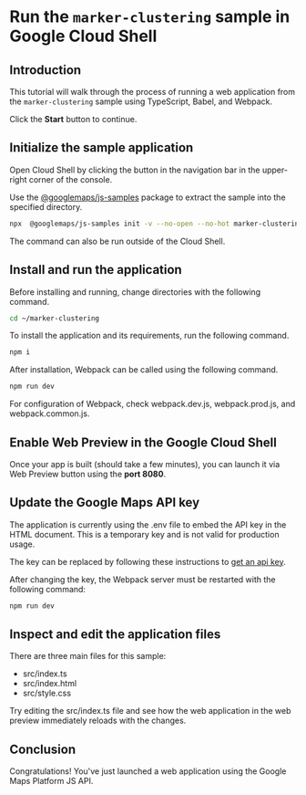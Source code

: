 # Run the `marker-clustering` sample in Google Cloud Shell

<walkthrough-tutorial-duration duration="10"/>

## Introduction

This tutorial will walk through the process of running a web application from
the `marker-clustering` sample using TypeScript, Babel, and Webpack.

Click the **Start** button to continue.

## Initialize the sample application

Open Cloud Shell by clicking the
<walkthrough-cloud-shell-icon></walkthrough-cloud-shell-icon> button in the
navigation bar in the upper-right corner of the console.

Use the [@googlemaps/js-samples](https://www.npmjs.com/package/@googlemaps/js-samples) package to 
extract the sample into the specified directory.

```bash
npx  @googlemaps/js-samples init -v --no-open --no-hot marker-clustering ~/marker-clustering
```

The command can also be run outside of the Cloud Shell.

## Install and run the application

Before installing and running, change directories with the following command.

```bash
cd ~/marker-clustering
```

To install the application and its requirements, run the following command.

```bash
npm i
```

After installation, Webpack can be called using the following command.

```bash
npm run dev
```

For configuration of Webpack, check
<walkthrough-editor-open-file filePath="marker-clustering/webpack.dev.js">webpack.dev.js</walkthrough-editor-open-file>,
<walkthrough-editor-open-file filePath="marker-clustering/webpack.prod.js">webpack.prod.js</walkthrough-editor-open-file>,
and
<walkthrough-editor-open-file filePath="marker-clustering/webpack.common.js">webpack.common.js</walkthrough-editor-open-file>.

## Enable Web Preview in the Google Cloud Shell

Once your app is built (should take a few minutes), you can launch it via
<walkthrough-spotlight-pointer target="cloudshell" spotlightId="devshell-web-preview-button">Web
Preview button</walkthrough-spotlight-pointer> using the **port 8080**.

## Update the Google Maps API key

The application is currently using the
<walkthrough-editor-open-file filePath="marker-clustering/.env">.env</walkthrough-editor-open-file>
file to embed the API key in the HTML document. This is a temporary key and is
not valid for production usage.

The key can be replaced by following these instructions to
[get an api key](https://developers.google.com/maps/documentation/javascript/get-api-key).

After changing the key, the Webpack server must be restarted with the following
command:

```bash
npm run dev
```

## Inspect and edit the application files

There are three main files for this sample:

*   <walkthrough-editor-open-file filePath="marker-clustering/src/index.ts">src/index.ts</walkthrough-editor-open-file>
*   <walkthrough-editor-open-file filePath="marker-clustering/src/index.html">src/index.html</walkthrough-editor-open-file>
*   <walkthrough-editor-open-file filePath="marker-clustering/src/style.css">src/style.css</walkthrough-editor-open-file>

Try editing the <walkthrough-editor-open-file filePath="marker-clustering/src/index.ts">src/index.ts</walkthrough-editor-open-file> file and see how the web application in the web preview immediately reloads with the changes.

## Conclusion

<walkthrough-conclusion-trophy></walkthrough-conclusion-trophy>

Congratulations! You've just launched a web application using the Google Maps
Platform JS API.
